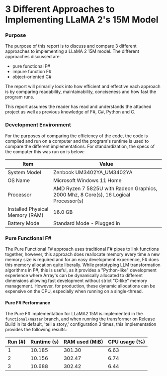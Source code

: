 # 3 Different Approaches to Implementing LLaMA 2's 15M Model

### Purpose

The purpose of this report is to discuss and compare 3 different approaches to implementing a LLaMA 2 15M model. The different approaches discussed are: 

- pure functional F# 
- impure function F#
- object-oriented C#

The report will primarily look into how efficient and effective each approach is by comparing readability, maintainability, conciseness and how fast the program runs.

This report assumes the reader has read and understands the attached project as well as previous knowledge of F#, C#, Python and C.

### Development Environment

For the purposes of comparing the efficiency of the code, the code is compiled and run on a computer and the program's runtime is used to compare the different implementations. For standardization, the specs of the computer this was run on is below:

| Item                            | Value                                                        |
| ------------------------------- | ------------------------------------------------------------ |
| System Model                    | Zenbook UM3402YA_UM3402YA                                    |
| OS Name                         | Microsoft Windows 11 Home                                    |
| Processor                       | AMD Ryzen 7 5825U with Radeon Graphics, 2000 Mhz, 8 Core(s), 16 Logical Processor(s) |
| Installed Physical Memory (RAM) | 16.0 GB                                                      |
| Battery Mode                    | Standard Mode - Plugged in                                   |

 ### Pure Functional F#

The Pure Functional F# approach uses traditional F# pipes to link functions together, however, this approach does reallocate memory every time a new memory size is required and for an easy development experience, F# does this memory allocation quite liberally. While prototyping LLM transformation algorithms in F#, this is useful, as it provides a "Python-like" development experience where Array's can be dynamically allocated to different dimensions allowing fast development without strict "C-like" memory management. However, for production, these dynamic allocations can be expensive on the CPU, especially when running on a single-thread. 

#### Pure F# Performance

The Pure F# implementation for LLaMA2 15M is implemented in the `functional/master` branch, and when running the transformer on Release Build in its default, 'tell a story,' configuration 3 times, this implementation provides the following results:

| Run (#) | Runtime (s) | RAM used (MiB) | CPU usage (%) |
| ------- | ----------- | -------------- | ------------- |
| 1       | 10.185      | 301.30         | 6.63          |
| 2       | 10.156      | 302.47         | 6.74          |
| 3       | 10.688      | 302.42         | 6.44          |

